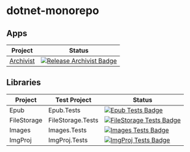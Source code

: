 # dotnet-monorepo

## Apps

| Project | Status |
| --- | --- |
| [Archivist](https://github.com/jayruin/dotnet-monorepo/releases/tag/Archivist) | [![Release Archivist Badge](https://github.com/jayruin/dotnet-monorepo/workflows/Release%20Executables%20Archivist/badge.svg)](https://github.com/jayruin/dotnet-monorepo/actions/workflows/release-executables-archivist.yml) |


## Libraries

| Project | Test Project | Status |
| --- | --- | --- |
| Epub | Epub.Tests | [![Epub Tests Badge](https://github.com/jayruin/dotnet-monorepo/workflows/Run%20Tests%20Epub/badge.svg)](https://github.com/jayruin/dotnet-monorepo/actions/workflows/run-tests-epub.yml) |
| FileStorage | FileStorage.Tests | [![FileStorage Tests Badge](https://github.com/jayruin/dotnet-monorepo/workflows/Run%20Tests%20FileStorage/badge.svg)](https://github.com/jayruin/dotnet-monorepo/actions/workflows/run-tests-filestorage.yml) |
| Images | Images.Tests | [![Images Tests Badge](https://github.com/jayruin/dotnet-monorepo/workflows/Run%20Tests%20Images/badge.svg)](https://github.com/jayruin/dotnet-monorepo/actions/workflows/run-tests-images.yml) |
| ImgProj | ImgProj.Tests | [![ImgProj Tests Badge](https://github.com/jayruin/dotnet-monorepo/workflows/Run%20Tests%20ImgProj/badge.svg)](https://github.com/jayruin/dotnet-monorepo/actions/workflows/run-tests-imgproj.yml) |

